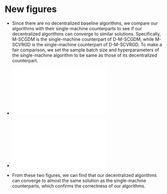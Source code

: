 # New figures

* Since there are no decentralized baseline algorithms, we compare our algorithms with their single-machine counterparts to see if our decentralized algorithms can converge to similar solutions. Specifically, M-SCGDM is the single-machine counterpart of D-M-SCGDM, while M-SCVRGD is the single-machine counterpart of D-M-SCVRGD. To make a fair comparison, we set the sample batch size and hyperparameters of the single-machine algorithm to be same as those of its decentralized counterpart. 

* ![Figure_1_(a)_random_graph_train.pdf is the new version of Figure 1(a) in our paper.](Figure_1_(a)_random_graph_train.pdf "Figure 1(c)")
* ![Figure_1_(c)_random_graph_train.pdf is the new version of Figure 1(c) in our paper.](Figure_1_(a)_random_graph_train.pdf "Figure 1(c)") 



* From these two figures, we can find that our decentralized algorithms can converge to almost the same solution as the single-machine counterparts, which confirms the correctness of our algorithms. 


